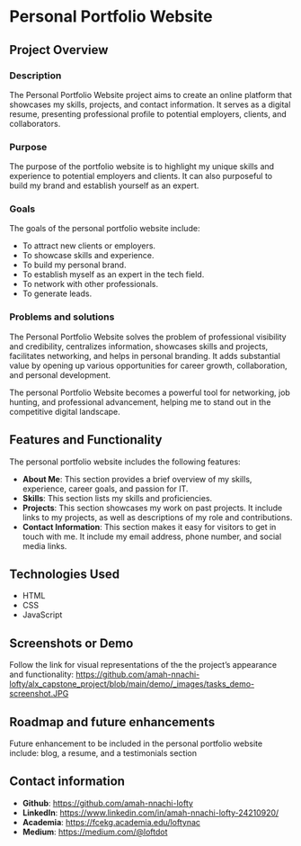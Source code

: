 # Personal Portfolio Website

## Project Overview
### Description
The Personal Portfolio Website project aims to create an online platform that showcases my skills, projects, and contact information. It serves as a digital resume, presenting professional profile to potential employers, clients, and collaborators.

### Purpose
The purpose of the portfolio website is to highlight my unique skills and experience to potential employers and clients. It can also purposeful to build my brand and establish yourself as an expert.

### Goals
The goals of the personal portfolio website include:

- To attract new clients or employers.
- To showcase skills and experience.
- To build my personal brand.
- To establish myself as an expert in the tech field.
- To network with other professionals.
- To generate leads.

### Problems and solutions
The Personal Portfolio Website solves the problem of professional visibility and credibility, centralizes information, showcases skills and projects, facilitates networking, and helps in personal branding. It adds substantial value by opening up various opportunities for career growth, collaboration, and personal development.

The personal Portfolio Website becomes a powerful tool for networking, job hunting, and professional advancement, helping me to stand out in the competitive digital landscape.

## Features and Functionality
The personal portfolio website includes the following features:

- **About Me**: This section provides a brief overview of my skills, experience, career goals, and passion for IT.
- **Skills**: This section lists my skills and proficiencies. 
- **Projects**: This section showcases my work on past projects. It include links to my projects, as well as descriptions of my role and contributions.
- **Contact Information**: This section makes it easy for visitors to get in touch with me. It include my email address, phone number, and social media links.

## Technologies Used
- HTML 
- CSS
- JavaScript

## Screenshots or Demo
Follow the link for visual representations of the the project’s appearance and functionality:
https://github.com/amah-nnachi-lofty/alx_capstone_project/blob/main/demo/_images/tasks_demo-screenshot.JPG

## Roadmap and future enhancements
Future enhancement to be included in the personal portfolio website include: blog, a resume, and a testimonials section

## Contact information
- **Github**: https://github.com/amah-nnachi-lofty
- **LinkedIn**:  https://www.linkedin.com/in/amah-nnachi-lofty-24210920/
- **Academia**: https://fcekg.academia.edu/loftynac
- **Medium**: https://medium.com/@loftdot
